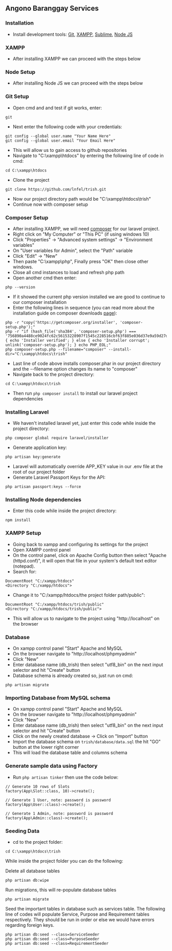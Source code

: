 ## Angono Baranggay Services

### Installation
- Install development tools: [Git](https://git-scm.com/download/win), [XAMPP](https://www.apachefriends.org/download.html), [Sublime](https://www.sublimetext.com/3), [Node JS](https://nodejs.org/en/download/)

### XAMPP
- After installing XAMPP we can proceed with the steps below

### Node Setup
- After installing Node JS we can proceed with the steps below

### Git Setup
- Open cmd and and test if git works, enter:
```
git
```
- Next enter the following code with your credentials:
```
git config --global user.name "Your Name Here"
git config --global user.email "Your Email Here"
```
- This will allow us to gain access to github repositories
- Navigate to "C:\xampp\htdocs" by entering the following line of code in cmd:
```
cd C:\xampp\htdocs
```
- Clone the project
```
git clone https://github.com/lnfel/trish.git
```
- Now our project directory path would be "C:\xampp\htdocs\trish"
- Continue now with composer setup

### Composer Setup
- After installing XAMPP, we will need [composer](https://getcomposer.org/download/) for our laravel project.
- Right click on "My Computer" or "This PC" (if using windows 10)
- Click "Properties" -> "Advanced system settings" -> "Environment variables"
- On "User variables for Admin", select the "Path" variable
- Click "Edit" -> "New"
- Then paste "C:\xampp\php", Finally press "OK" then close other windows.
- Close all cmd instances to load and refresh php path
- Open another cmd then enter:
```
php --version
```
- If it showed the current php version installed we are good to continue to our composer installation
- Enter the following lines in sequence (you can read more about the installation guide on composer downloads [page](https://getcomposer.org/download/)):
```
php -r "copy('https://getcomposer.org/installer', 'composer-setup.php');"
php -r "if (hash_file('sha384', 'composer-setup.php') === '756890a4488ce9024fc62c56153228907f1545c228516cbf63f885e036d37e9a59d27d63f46af1d4d07ee0f76181c7d3') { echo 'Installer verified'; } else { echo 'Installer corrupt'; unlink('composer-setup.php'); } echo PHP_EOL;"
php composer-setup.php --filename="composer" --install-dir="C:\xampp\htdocs\trish"
```
- Last line of code above installs composer.phar in our project directory and the --filename option changes its name to "composer"
- Navigate back to the project directory:
```
cd C:\xampp\htdocs\trish
```
- Then run `php composer install` to install our laravel project dependencies

### Installing Laravel
- We haven't installed laravel yet, just enter this code while inside the project directory:
```
php composer global require laravel/installer
```
- Generate application key:
```
php artisan key:generate
```
- Laravel will automatically override APP_KEY value in our .env file at the root of our project folder
- Generate Laravel Passport Keys for the API:
```
php artisan passport:keys --force
```

### Installing Node dependencies
- Enter this code while inside the project directory:
```
npm install
```

### XAMPP Setup
- Going back to xampp and configuring its settings for the project
- Open XAMPP control panel
- On the control panel, click on Apache Config button then select "Apache (httpd.conf)", it will open that file in your system's default text editor (notepad).
- Search for:
```
DocumentRoot "C:/xampp/htdocs"
<Directory "C:/xampp/htdocs">
```
- Change it to "C:/xampp/htdocs/the project folder path/public":
```
DocumentRoot "C:/xampp/htdocs/trish/public"
<Directory "C:/xampp/htdocs/trish/public">
```
- This will allow us to navigate to the project using "http://localhost" on the browser

### Database
- On xampp control panel "Start" Apache and MySQL
- On the browser navigate to "http://localhost/phpmyadmin"
- Click "New"
- Enter database name (db_trish) then select "utf8_bin" on the next input selector and hit "Create" button
- Database schema is already created so, just run on cmd:
```
php artisan migrate
```

### Importing Database from MySQL schema
- On xampp control panel "Start" Apache and MySQL
- On the browser navigate to "http://localhost/phpmyadmin"
- Click "New"
- Enter database name (db_trish) then select "utf8_bin" on the next input selector and hit "Create" button
- Click on the newly created database -> Click on "Import" button
- Import the database schema on `trish/database/data.sql` the hit "GO" button at the lower right corner
- This will load the database table and columns schema

### Generate sample data using Factory
- Run `php artisan tinker` then use the code below:
```
// Generate 10 rows of Slots
factory(App\Slot::class, 10)->create();

// Generate 1 User, note: password is password
factory(App\User::class)->create();

// Generate 1 Admin, note: password is password
factory(App\Admin::class)->create();
```

### Seeding Data
- cd to the project folder:
```
cd C:\xampp\htdocs\trish
```
While inside the project folder you can do the following:

Delete all database tables
```
php artisan db:wipe
```

Run migrations, this will re-populate database tables
```
php artisan migrate
```

Seed the important tables in database such as services table.
The following line of codes will populate Service, Purpose and Requirement tables respectively. They should be run in order or else we would have errors regarding foreign keys.
```
php artisan db:seed --class=ServiceSeeder
php artisan db:seed --class=PurposeSeeder
php artisan db:seed --class=RequirementSeeder
```
